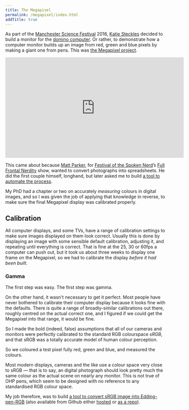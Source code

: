 ```yaml
---
title: The Megapixel
permalink: /megapixel/index.html
addTitle: true
---
```


As part of the [Manchester Science Festival](http://www.manchestersciencefestival.com/) 2016, [Katie Steckles](http://www.katiesteckles.co.uk) decided to build a monitor for the [domino computer](/maths/domputer). Or rather, to demonstrate how a computer monitor builds up an image from red, green and blue pixels by making a giant one from pens. This was [the Megapixel project](http://www.manchestermegapixel.com/).

<p><iframe class="hero" width="560" height="315" src="https://www.youtube.com/embed/AvO4s3bW-qI" frameborder="0" allowfullscreen></iframe></p>

<div class="float-right">
<p>This came about because <a href="http://www.standupmaths.com/">Matt Parker</a>, for <a href="http://festivalofthespokennerd.com/">Festival of the Spoken Nerd</a>’s <a href="http://festivalofthespokennerd.com/dvd/">Full Frontal Nerdity</a> show, wanted to convert photographs into spreadsheets. He did the first couple himself, longhand, but later asked me to build <a href="http://think-maths.co.uk/spreadsheet">a tool to automate the process</a>.
</p></div>

My PhD had a chapter or two on accurately *measuring* colours in digital images, and so I was given the job of applying that knowledge in reverse, to make sure the final Megapixel display was calibrated properly.

## Calibration

All computer displays, and some TVs, have a range of calibration settings to make sure images displayed on them look correct. Usually this is done by displaying an image with some sensible default calibration, adjusting it, and repeating until everything is correct. That is fine at the 25, 30 or 60fps a computer can push out, but it took us about three weeks to display one frame on the Megapixel, so we had to calibrate the display *before it had been built*.

### Gamma
The first step was easy. The first step was gamma.



On the other hand, it wasn't necessary to get it perfect. Most people have never bothered to calibrate their computer display because it looks fine with the defaults. There is quite a range of broadly-similar calibrations out there, roughly centred on the actual correct one, and I figured if we could get the Megapixel into that range, it would be fine.

So I made the bold (indeed, false) assumptions that all of our cameras and monitors were perfectly calibrated to the standard RGB colourspace *sRGB*, and that sRGB was a totally accurate model of human colour perception.

So we coloured a test pixel fully red, green and blue, and <span class="footnote" data-html="<p>I say &quot;measured the colours&quot;. Katie took a photo of it on her phone and we looked at the RGB value in Photoshop.</p>">measured the colours</span>.

Most modern displays, cameras and the like use a colour space very close to sRGB — that is to say, an digital photograph should look pretty much the same colour as the actual scene on nearly any monitor. This is not true of <span class="footnote" data-html="<p>For young people, an OHP (or over-head projector) is Powerpoint for shadow puppets.</p>">OHP</span> pens, which seem to be designed with no reference to any standardised RGB colour space.

My job therefore, was to build [a tool to convert sRGB image into Edding-pen-RGB](http://www.manchestermegapixel.com/minimegapixel/) (also available from Github either [hosted](http://github.andrewt.net/minimegapixel/) or [as a repo](https://github.com/andrew-t/minimegapixel)).
